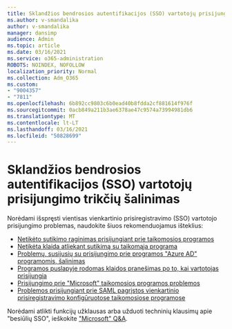```yaml
---
title: Sklandžios bendrosios autentifikacijos (SSO) vartotojų prisijungimo trikčių šalinimas
ms.author: v-smandalika
author: v-smandalika
manager: dansimp
audience: Admin
ms.topic: article
ms.date: 03/16/2021
ms.service: o365-administration
ROBOTS: NOINDEX, NOFOLLOW
localization_priority: Normal
ms.collection: Adm_O365
ms.custom:
- "9004357"
- "7811"
ms.openlocfilehash: 6b892cc9803c6b0ead40b8fdda2cf881614f976f
ms.sourcegitcommit: 0acb849a211b3ae6378ae47c9574a73994981db6
ms.translationtype: MT
ms.contentlocale: lt-LT
ms.lasthandoff: 03/16/2021
ms.locfileid: "50828699"
---
```

# <a name="troubleshoot-seamless-single-sign-on-sso-user-sign-in-issues"></a>Sklandžios bendrosios autentifikacijos (SSO) vartotojų prisijungimo trikčių šalinimas

Norėdami išspręsti vientisas vienkartinio prisiregistravimo (SSO) vartotojo prisijungimo problemas, naudokite šiuos rekomenduojamus išteklius:

- [Netikėto sutikimo raginimas prisijungiant prie taikomosios programos](https://docs.microsoft.com/azure/active-directory/manage-apps/application-sign-in-unexpected-user-consent-prompt) 
- [Netikėta klaida atliekant sutikimą su taikomąja programa](https://docs.microsoft.com/azure/active-directory/manage-apps/application-sign-in-unexpected-user-consent-error) 
- [Problemų, susijusių su prisijungimo prie programos "Azure AD" programomis, šalinimas](https://docs.microsoft.com/azure/active-directory/manage-apps/application-sign-in-other-problem-access-panel) 
- [Programos puslapyje rodomas klaidos pranešimas po to, kai vartotojas prisijungia](https://docs.microsoft.com/azure/active-directory/manage-apps/application-sign-in-problem-application-error)
- [Prisijungimo prie "Microsoft" taikomosios programos problemos](https://docs.microsoft.com/azure/active-directory/manage-apps/application-sign-in-problem-first-party-microsoft) 
- [Problemos prisijungiant prie SAML pagrįstos vienkartinio prisiregistravimo konfigūruotose taikomosiose programose](https://docs.microsoft.com/azure/active-directory/manage-apps/application-sign-in-problem-federated-sso-gallery)

Norėdami atlikti funkcijų užklausas arba užduoti techninių klausimų apie "besiūlių SSO", ieškokite ["Microsoft" Q&A](https://docs.microsoft.com/answers/topics/azure-ad-single-sign-on.html).

